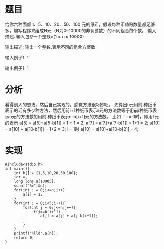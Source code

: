 # 题目
给你六种面额 1、5、10、20、50、100 元的纸币，假设每种币值的数量都足够多，编写程序求组成N元（N为0~10000的非负整数）的不同组合的个数。 
输入描述:
输入包括一个整数n(1 ≤ n ≤ 10000)


输出描述:
输出一个整数,表示不同的组合方案数

输入例子1:
1

输出例子1:
1
# 分析
看得别人的想法，然后自己实现的，感觉方法很巧妙吧。
先算出n元用前i种纸币表示的话有多少种方法，然后用前i+1种纸币表示n元的方法数等于用前i种纸币表示n元的方法数加用前i种纸币表示n-b[i+1]元的方法数。
比如：
i = 0时，即用1元的表示
a[5] = a[5]+a[5-b[1]] = 1 + 1 = 2;
a[7] = a[7]+a[7-b[1]] = 1+1 = 2;
a[10] = a[10] + a[10-b[1]] = 1+2 = 3;
i = 1时
a[10] = a[10]+a[10-b[2]] = 4;
# 实现
```
#include<stdio.h>
int main(){
    int b[] = {1,5,10,20,50,100};
    int n;
    long long a[10005];
    scanf("%d",&n);
    for(int i = 0;i<=n;i++){
        a[i] = 1;
    }
    for(int i = 0;i<5;i++){
        for(int j = 0;j<=n;j++){
            if(j>=b[i+1])
                a[j] = a[j] + a[j-b[i+1]];
            
        }
    }
    printf("%lld",a[n]);
    return 0;
}
```